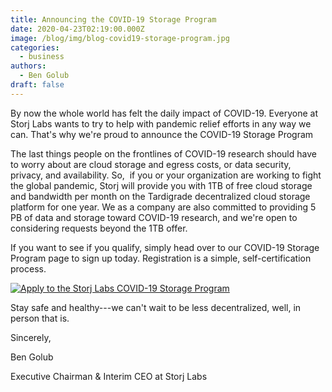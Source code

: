 ```yaml
---
title: Announcing the COVID-19 Storage Program
date: 2020-04-23T02:19:00.000Z
image: /blog/img/blog-covid19-storage-program.jpg
categories:
  - business
authors:
  - Ben Golub
draft: false
---
```

By now the whole world has felt the daily impact of COVID-19. Everyone at Storj Labs wants to try to help with pandemic relief efforts in any way we can. That's why we're proud to announce the COVID-19 Storage Program

The last things people on the frontlines of COVID-19 research should have to worry about are cloud storage and egress costs, or data security, privacy, and availability. So,  if you or your organization are working to fight the global pandemic, Storj will provide you with 1TB of free cloud storage and bandwidth per month on the Tardigrade decentralized cloud storage platform for one year. We as a company are also committed to providing 5 PB of data and storage toward COVID-19 research, and we're open to considering requests beyond the 1TB offer.

If you want to see if you qualify, simply head over to our COVID-19 Storage Program page to sign up today. Registration is a simple, self-certification process.

[![Apply to the Storj Labs COVID-19 Storage Program](/blog/img/blog-btn-tc19sp.png)](https://tardigrade.io/covid)

Stay safe and healthy---we can't wait to be less decentralized, well, in person that is.

Sincerely,

Ben Golub

Executive Chairman & Interim CEO at Storj Labs